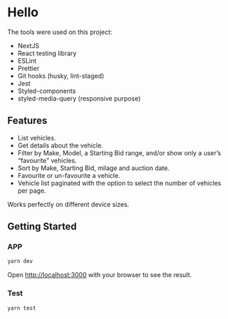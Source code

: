# Hello

The tools were used on this project:

- NextJS
- React testing library
- ESLint
- Prettier
- Git hooks (husky, lint-staged)
- Jest
- Styled-components
- styled-media-query (responsive purpose)

## Features

- List vehicles.
- Get details about the vehicle.
- Filter by Make, Model, a Starting Bid range, and/or show only a user’s “favourite” vehicles.
- Sort by Make, Starting Bid, milage and auction date.
- Favourite or un-favourite a vehicle.
- Vehicle list paginated with the option to select the number of vehicles per page.

Works perfectly on different device sizes.

## Getting Started

### APP

```bash
yarn dev
```

Open [http://localhost:3000](http://localhost:3000) with your browser to see the result.

### Test

```bash
yarn test
```
